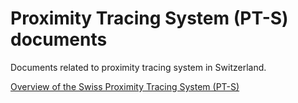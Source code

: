 # Proximity Tracing System (PT-S) documents
Documents related to proximity tracing system in Switzerland.

[Overview of the Swiss Proximity Tracing System (PT-S)](https://github.com/admin-ch/PT-System-Documents/blob/master/overview.md)
